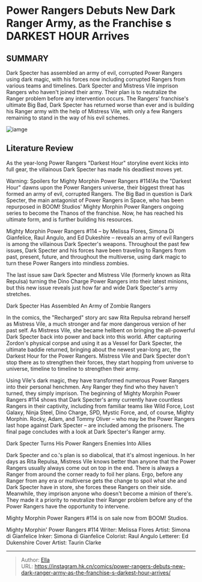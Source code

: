 # Power Rangers Debuts New Dark Ranger Army, as the Franchise s DARKEST HOUR Arrives


## SUMMARY 



  Dark Specter has assembled an army of evil, corrupted Power Rangers using dark magic, with his forces now including corrupted Rangers from various teams and timelines.   Dark Specter and Mistress Vile imprison Rangers who haven&#39;t joined their army. Their plan is to neutralize the Ranger problem before any intervention occurs.   The Rangers&#39; franchise&#39;s ultimate Big Bad, Dark Specter has returned worse than ever and is building his Ranger army with the help of Mistress Vile, with only a few Rangers remaining to stand in the way of his evil schemes.  

![iamge](https://static1.srcdn.com/wordpress/wp-content/uploads/2023/12/yellow-ranger-mighty-morphin-power-rangers.jpg)

## Literature Review

As the year-long Power Rangers &#34;Darkest Hour&#34; storyline event kicks into full gear, the villainous Dark Specter has made his deadliest moves yet.




Warning: Spoilers for Mighty Morphin Power Rangers #114!As the &#34;Darkest Hour&#34; dawns upon the Power Rangers universe, their biggest threat has formed an army of evil, corrupted Rangers. The Big Bad in question is Dark Specter, the main antagonist of Power Rangers in Space, who has been repurposed in BOOM! Studios&#39; Mighty Morphin Power Rangers ongoing series to become the Thanos of the franchise. Now, he has reached his ultimate form, and is further building his resources.




Mighty Morphin Power Rangers #114 – by Melissa Flores, Simona Di Gianfelice, Raul Angulo, and Ed Dukeshire – reveals an army of evil Rangers is among the villainous Dark Specter&#39;s weapons. Throughout the past few issues, Dark Specter and his forces have been traveling to Rangers from past, present, future, and throughout the multiverse, using dark magic to turn these Power Rangers into mindless zombies.



          

The last issue saw Dark Specter and Mistress Vile (formerly known as Rita Repulsa) turning the Dino Charge Power Rangers into their latest minions, but this new issue reveals just how far and wide Dark Specter&#39;s army stretches.


 Dark Specter Has Assembled An Army of Zombie Rangers 


          




In the comics, the &#34;Recharged&#34; story arc saw Rita Repulsa rebrand herself as Mistress Vile, a much stronger and far more dangerous version of her past self. As Mistress Vile, she became hellbent on bringing the all-powerful Dark Specter back into power and back into this world. After capturing Zordon&#39;s physical corpse and using it as a Vessel for Dark Specter, the ultimate baddie returned, bringing about the newest year-long arc, the Darkest Hour for the Power Rangers. Mistress Vile and Dark Specter don&#39;t stop there as to strengthen their forces, they start hopping from universe to universe, timeline to timeline to strengthen their army.

Using Vile&#39;s dark magic, they have transformed numerous Power Rangers into their personal henchmen. Any Ranger they find who they haven&#39;t turned, they simply imprison. The beginning of Mighty Morphin Power Rangers #114 shows that Dark Specter&#39;s army currently have countless Rangers in their captivity, including from familiar teams like Wild Force, Lost Galaxy, Ninja Steel, Dino Charge, SPD, Mystic Force, and, of course, Mighty Morphin. Rocky, Adam, and Tommy Oliver – who may be the Power Rangers last hope against Dark Specter – are included among the prisoners. The final page concludes with a look at Dark Specter&#39;s Ranger army.






 Dark Specter Turns His Power Rangers Enemies Into Allies 
          

Dark Specter and co.&#39;s plan is so diabolical, that it&#39;s almost ingenious. In her days as Rita Repulsa, Mistress Vile knows better than anyone that the Power Rangers usually always come out on top in the end. There is always a Ranger from around the corner ready to foil her plans. Ergo, before any Ranger from any era or multiverse gets the change to spoil what she and Dark Specter have in store, she forces these Rangers on their side. Meanwhile, they imprison anyone who doesn&#39;t become a minion of there&#39;s. They made it a priority to neutralize their Ranger problem before any of the Power Rangers have the opportunity to intervene.

Mighty Morphin Power Rangers #114 is on sale now from BOOM! Studios.

 Mighty Morphin&#39; Power Rangers #114                 Writer: Melissa Flores   Artist: Simona di Gianfelice   Inker: Simona di Gianfelice   Colorist: Raul Angulo   Letterer: Ed Dukenshire   Cover Artist: Taurin Clarke      







---

> Author: [Ella](https://instagram.hk.cn/)  
> URL: https://instagram.hk.cn/comics/power-rangers-debuts-new-dark-ranger-army-as-the-franchise-s-darkest-hour-arrives/  

